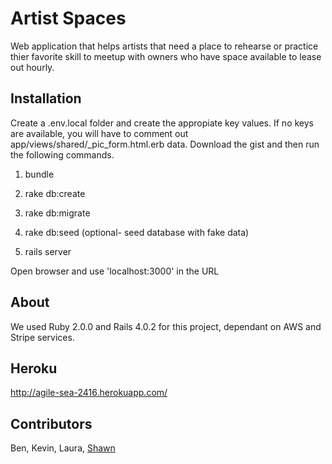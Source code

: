 # Artist Spaces

Web application that helps artists that need a place to rehearse or practice thier favorite skill to meetup with owners who have space available to lease out hourly.


## Installation

Create a .env.local folder and create the appropiate key values. If no keys are available, you will have to comment out app/views/shared/_pic_form.html.erb data.
Download the gist and then run the following commands.

1) bundle

2) rake db:create

3) rake db:migrate

4) rake db:seed (optional- seed database with fake data)

5) rails server

Open browser and use 'localhost:3000' in the URL

## About

We used Ruby 2.0.0 and Rails 4.0.2 for this project, dependant on AWS and Stripe services.

## Heroku

http://agile-sea-2416.herokuapp.com/

## Contributors

Ben, Kevin, Laura, [Shawn](https://github.com/Carpk)
